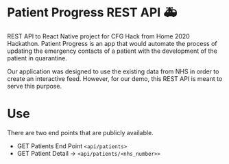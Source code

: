 # Patient Progress REST API 🚑

REST API to React Native project for CFG Hack from Home 2020 Hackathon. Patient Progress is an app that would automate the process of updating the emergency contacts of a patient with the development of the patient in quarantine.

Our application was designed to use the existing data from NHS in order to create an interactive feed. However, for our demo, this REST API is meant to serve this purpose.

# Use

There are two end points that are publicly available.

- GET Patients End Point `<api/patients>`
- GET Patient Detail -> `<api/patients/<nhs_number>>`
